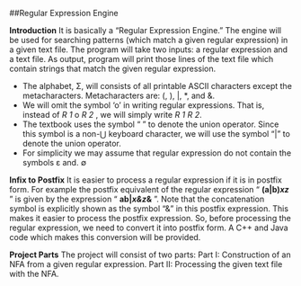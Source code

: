 ##Regular Expression Engine

**Introduction**
It is basically a “Regular Expression Engine.” The engine will be used for
searching patterns (which match a given regular expression) in a given text file. The program will take
two inputs: a regular expression and a text file. As output, program will print those lines of the
text file which contain strings that match the given regular expression.

- The alphabet, Σ, will consists of all printable ASCII characters except the metacharacters.
Metacharacters are: (, ), |, *, and &.
- We will omit the symbol ‘o’ in writing regular expressions. That is, instead of _R 1_ o _R 2_ , we will
    simply write _R 1 R 2_.
- The textbook uses the symbol “ ” to denote the union operator. Since this symbol is a non-⋃
    keyboard character, we will use the symbol “|” to denote the union operator.
- For simplicity we may assume that regular expression do not contain the symbols ε and. ∅

**Infix to Postfix**
It is easier to process a regular expression if it is in postfix form. For example the postfix equivalent of
the regular expression “ **(a|b)*xz*** ” is given by the expression “ **ab|*x&z*&** ”. Note that the
concatenation symbol is explicitly shown as the symbol “&” in this postfix expression. This makes it
easier to process the postfix expression. So, before processing the regular expression, we need to
convert it into postfix form. A C++ and Java code which makes this conversion will be provided.

**Project Parts**
The project will consist of two parts:
Part I: Construction of an NFA from a given regular expression.
Part II: Processing the given text file with the NFA.

